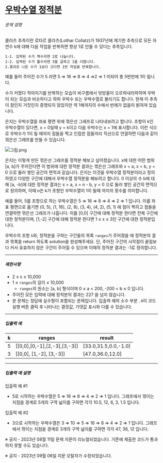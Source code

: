 # [우박수열 정적분](https://school.programmers.co.kr/learn/courses/30/lessons/134239)


###### 문제 설명


콜라츠 추측이란 로타르 콜라츠(Lothar Collatz)가 1937년에 제기한 추측으로 모든 자연수 k에 대해 다음 작업을 반복하면 항상 1로 만들 수 있다는 추측입니다.



```
1-1. 입력된 수가 짝수라면 2로 나눕니다.
1-2. 입력된 수가 홀수라면 3을 곱하고 1을 더합니다.
2.결과로 나온 수가 1보다 크다면 1번 작업을 반복합니다.

```

예를 들어 주어진 수가 5 라면 5 ⇒ 16 ⇒ 8 ⇒ 4 ⇒2 ⇒ 1 이되어 총 5번만에 1이 됩니다.


수가 커졌다 작아지기를 반복하는 모습이 비구름에서 빗방울이 오르락내리락하며 우박이 되는 모습과 비슷하다고 하여 우박수 또는 우박수열로 불리기도 합니다. 현재 이 추측이 참인지 거짓인지 증명되지 않았지만 약 1해까지의 수에서 반례가 없음이 밝혀져 있습니다.


은지는 우박수열을 좌표 평면 위에 꺾은선 그래프로 나타내보려고 합니다. 초항이 k인 우박수열이 있다면, x \= 0일때 y \= k이고 다음 우박수는 x \= 1에 표시합니다. 이런 식으로 우박수가 1이 될 때까지 점들을 찍고 인접한 점들끼리 직선으로 연결하면 다음과 같이 꺾은선 그래프를 만들 수 있습니다.  

![그림.png](https://grepp-programmers.s3.ap-northeast-2.amazonaws.com/files/production/2d71eb1d-3d66-4046-93ce-2e8b7586bb96/%EA%B7%B8%EB%A6%BC.png)


은지는 이렇게 만든 꺾은선 그래프를 정적분 해보고 싶어졌습니다. x에 대한 어떤 범위 \[a, b]가 주어진다면 이 범위에 대한 정적분 결과는 꺾은선 그래프와 x \= a, x \= b, y \= 0 으로 둘러 쌓인 공간의 면적과 같습니다. 은지는 이것을 우박수열 정적분이라고 정의하였고 다양한 구간에 대해서 우박수열 정적분을 해보려고 합니다. 0 이상의 수 b에 대해 \[a, \-b]에 대한 정적분 결과는 x \= a, x \= n \- b, y \= 0 으로 둘러 쌓인 공간의 면적으로 정의하며, 이때 n은 k가 초항인 우박수열이 1이 될때 까지의 횟수를 의미합니다.


예를 들어, 5를 초항으로 하는 우박수열은 5 ⇒ 16 ⇒ 8 ⇒ 4 ⇒ 2 ⇒ 1 입니다. 이를 좌표 평면으로 옮기면 (0, 5\), (1, 16\), (2, 8\), (3, 4\), (4, 2\), (5, 1\) 에 점이 찍히고 점들을 연결하면 꺾은선 그래프가 나옵니다. 이를 \[0,0] 구간에 대해 정적분 한다면 전체 구간에 대한 정적분이며, \[1,\-2] 구간에 대해 정적분 한다면 1 ≤ x ≤ 3인 구간에 대한 정적분입니다.


우박수의 초항 `k`와, 정적분을 구하는 구간들의 목록 `ranges`가 주어졌을 때 정적분의 결과 목록을 return 하도록 solution을 완성해주세요. 단, 주어진 구간의 시작점이 끝점보다 커서 유효하지 않은 구간이 주어질 수 있으며 이때의 정적분 결과는 \-1로 정의합니다.




---


##### 제한사항


* 2 ≤ `k` ≤ 10,000
* 1 ≤ `ranges`의 길이 ≤ 10,000
	+ `ranges`의 원소는 \[a, b] 형식이며 0 ≤ a \< 200, \-200 \< b ≤ 0 입니다.
* 주어진 모든 입력에 대해 정적분의 결과는 227 을 넘지 않습니다.
* 본 문제는 정답에 실수형이 포함되는 문제입니다. 입출력 예의 소수 부분 `.0`이 코드 실행 버튼 클릭 후 나타나는 결괏값, 기댓값 표시와 다를 수 있습니다.




---


##### 입출력 예




| k | ranges | result |
| --- | --- | --- |
| 5 | \[\[0,0],\[0,\-1],\[2,\-3],\[3,\-3]] | \[33\.0,31\.5,0\.0,\-1\.0] |
| 3 | \[\[0,0], \[1,\-2], \[3,\-3]] | \[47\.0,36\.0,12\.0] |




---


##### 입출력 예 설명


입출력 예 \#1


* 5로 시작하는 우박수열은 5 ⇒ 16 ⇒ 8 ⇒ 4 ⇒ 2 ⇒ 1 입니다. 그래프에서 꺾이는 지점을 경계로 5개의 구역 넓이를 구하면 각각 10\.5, 12, 6, 3, 1\.5 입니다.


입출력 예 \#2


* 3으로 시작하는 우박수열은 3 ⇒ 10 ⇒ 5 ⇒ 16 ⇒ 8 ⇒ 4 ⇒ 2 ⇒ 1 입니다. 그래프에서 꺾이는 지점을 경계로 3개의 구역 넓이를 구하면 각각 47, 36, 12 입니다.


※ 공지 \- 2023년 08월 11일 문제 지문이 리뉴얼되었습니다. 기존에 제출한 코드가 통과하지 못할 수도 있습니다.  

※ 공지 \- 2023년 09월 06일 지문 오탈자가 수정되었습니다.



